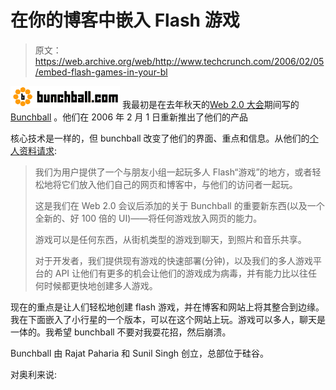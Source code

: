 # 在你的博客中嵌入 Flash 游戏

> 原文：<https://web.archive.org/web/http://www.techcrunch.com/2006/02/05/embed-flash-games-in-your-bl>

[![](img/86b272ed6b4d49a6c2af43965c60771d.png)](https://web.archive.org/web/20090108194250/http://www.bunchball.com/) 我最初是在去年秋天的[Web 2.0 大会](https://web.archive.org/web/20090108194250/http://www.techcrunch.com/2005/10/05/the-companies-of-web-20-part-1/)期间写的 [Bunchball](https://web.archive.org/web/20090108194250/http://www.bunchball.com/) 。他们在 2006 年 2 月 1 日重新推出了他们的产品

核心技术是一样的，但 bunchball 改变了他们的界面、重点和信息。从他们的[个人资料请求](https://web.archive.org/web/20090108194250/http://www.techcrunch.com/submit-profile):

> 我们为用户提供了一个与朋友小组一起玩多人 Flash“游戏”的地方，或者轻松地将它们放入他们自己的网页和博客中，与他们的访问者一起玩。
> 
> 这是我们在 Web 2.0 会议后添加的关于 Bunchball 的重要新东西(以及一个全新的、好 100 倍的 UI)——将任何游戏放入网页的能力。
> 
> 游戏可以是任何东西，从街机类型的游戏到聊天，到照片和音乐共享。
> 
> 对于开发者，我们提供现有游戏的快速部署(分钟)，以及我们的多人游戏平台的 API 让他们有更多的机会让他们的游戏成为病毒，并有能力比以往任何时候都更快地创建多人游戏。

现在的重点是让人们轻松地创建 flash 游戏，并在博客和网站上将其整合到边缘。我在下面嵌入了小行星的一个版本，可以在这个网站上玩。游戏可以多人，聊天是一体的。我希望 bunchball 不要对我耍花招，然后崩溃。

Bunchball 由 Rajat Paharia 和 Sunil Singh 创立，总部位于硅谷。

对奥利来说: